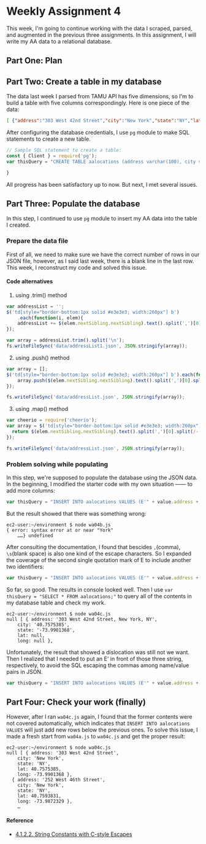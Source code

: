 # Weekly Assignment 4

This week, I'm going to continue working with the data I scraped, parsed, and augmented in the previous three assignments. In this assignment, I will write my AA data to a relational database.

## Part One: Plan

## Part Two: Create a table in my database

The data last week I parsed from TAMU API has five dimensions, so I'm to build a table with five columns correspondingly. Here is one piece of the data:
```JSON
[ {"address":"303 West 42nd Street","city":"New York","state":"NY","latLong":{"lat":"40.7575385","lng":"-73.9901368"}}, … ]
```
After configuring the database credentials, I use `pg` module to make SQL statements to create a new table. 
```js
// Sample SQL statement to create a table: 
const { Client } = require('pg');
var thisQuery = "CREATE TABLE aalocations (address varchar(100), city varchar(50), state varchar(50), lat double precision, long double precision);";

}
```
All progress has been satisfactory up to now. But next, I met several issues.

## Part Three: Populate the database

In this step, I continued to use `pg` module to insert my AA data into the table I created.

### Prepare the data file

First of all, we need to make sure we have the correct number of rows in our JSON file, however, as I said last week, there is a blank line in the last row. This week, I reconstruct my code and solved this issue.

#### Code alternatives
1. using .trim() method
```js
var addressList = '';                                           
$('td[style="border-bottom:1px solid #e3e3e3; width:260px"] b')     
    .each(function(i, elem){
    addressList += $(elem.nextSibling.nextSibling).text().split(',')[0].split(/-|Rm/)[0].trim() + '\n';    
});

var array = addressList.trim().split('\n');
fs.writeFileSync('data/addressList1.json', JSON.stringify(array));    
```
2. using .push() method
```js
var array = [];
$('td[style="border-bottom:1px solid #e3e3e3; width:260px"] b').each(function(i, elem){
    array.push($(elem.nextSibling.nextSibling).text().split(',')[0].split(/-|Rm/)[0].trim()); 
});

fs.writeFileSync('data/addressList.json', JSON.stringify(array));          
```
3. using .map() method
```js
var cheerio = require('cheerio');
var array = $('td[style="border-bottom:1px solid #e3e3e3; width:260px"] b').map(function(i, elem) {
  return $(elem.nextSibling.nextSibling).text().split(',')[0].split(/-|Rm/)[0].trim();
});

fs.writeFileSync('data/addressList.json', JSON.stringify(array));     
```

### Problem solving while populating

In this step, we're supposed to populate the database using the JSON data. In the beginning, I modified the starter code with my own situation —— to add more columns:
```js
var thisQuery = "INSERT INTO aalocations VALUES (E'" + value.address + "', " + value.city + ", " + value.state + ", " + value.latLong.lat + ", " + value.latLong.lng + ");";
```
But the result showed that there was something wrong:
```console
ec2-user:~/environment $ node wa04b.js
{ error: syntax error at or near "York"
    ……} undefined
```
After consulting the documentation, I found that bescides `,`(comma), `\s`(blank space) is also one kind of the escape characters. So I expanded the coverage of the second single quotation mark of E to include another two identifiers:
```js
var thisQuery = "INSERT INTO aalocations VALUES (E'" + value.address + ", " + value.city + ", " + value.state + "', " + value.latLong.lat + ", " + value.latLong.lng + ");";
```
So far, so good. The results in console looked well. Then I use `var thisQuery = "SELECT * FROM aalocations;"` to query all of the contents in my database table and check my work.
```console
ec2-user:~/environment $ node wa04c.js
null [ { address: '303 West 42nd Street, New York, NY',
    city: '40.7575385',
    state: '-73.9901368',
    lat: null,
    long: null },
```
Unfortunately, the result that showed a dislocation was still not we want. Then I realized that I needed to put an E' in front of those three string, respectively, to avoid the SQL escaping the commas among name/value pairs in JSON. 
```js
var thisQuery = "INSERT INTO aalocations VALUES (E'" + value.address + "', E'" + value.city + "', E'" + value.state + "', " + value.latLong.lat + ", " + value.latLong.lng + ");";
```

## Part Four: Check your work (finally)
However, after I ran `wa04c.js` again, I found that the former contents were not covered automatically, which indicates that `INSERT INTO aalocations VALUES` will just add new rows below the previous ones. To solve this issue, I made a fresh start from `wa04a.js` to `wa04c.js` and get the proper result:
```console
ec2-user:~/environment $ node wa04c.js
null [ { address: '303 West 42nd Street',
    city: 'New York',
    state: 'NY',
    lat: 40.7575385,
    long: -73.9901368 },
  { address: '252 West 46th Street',
    city: 'New York',
    state: 'NY',
    lat: 40.7593831,
    long: -73.9872329 },
    …
```

#### Reference

* [4.1.2.2. String Constants with C-style Escapes](https://www.postgresql.org/docs/13/sql-syntax-lexical.html)
